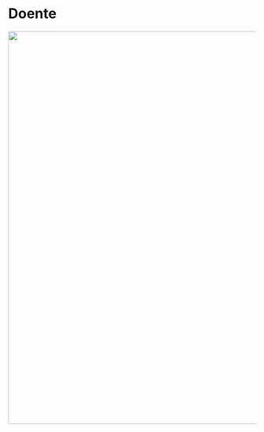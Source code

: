 # Doente
<img src= "https://live.staticflickr.com/65535/52686287157_f60de71f6d_n.jpg" height = "800" width = "1200" />
